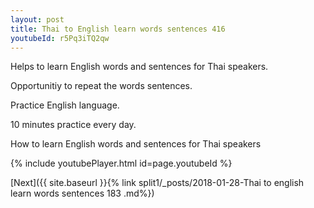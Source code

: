 ```yaml
---
layout: post
title: Thai to English learn words sentences 416 
youtubeId: r5Pq3iTQ2qw
---
```

 
 
Helps to learn English words and sentences for Thai speakers.

Opportunitiy to repeat the words sentences. 

Practice English language. 
 
10 minutes practice every day. 
 
How to learn English words and sentences for Thai speakers 
 
{% include youtubePlayer.html id=page.youtubeId %}
 
 
[Next]({{ site.baseurl }}{% link  split1/_posts/2018-01-28-Thai to english learn words sentences 183 .md%})
 
